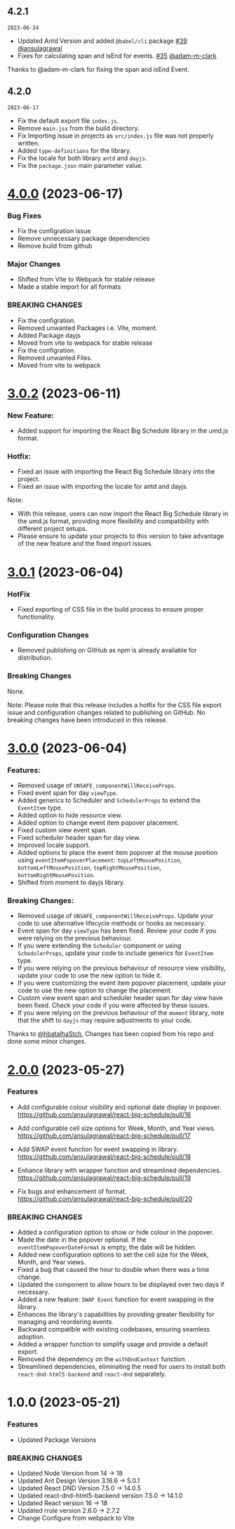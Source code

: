## 4.2.1 
`2023-06-24`

- Updated Antd Version and added `@babel/cli` package [#39](https://github.com/ansulagrawal/react-big-schedule/pull/39) [@ansulagrawal](https://github.com/ansulagrawal)
- Fixes for calculating span and isEnd for events. [#35](https://github.com/ansulagrawal/react-big-schedule/pull/35) [@adam-m-clark](https://github.com/adam-m-clark)

Thanks to @adam-m-clark for fixing the span and isEnd Event.

## 4.2.0
`2023-06-17`

- Fix the default export file `index.js`.
- Remove `main.jsx` from the build directory.
- Fix Importing issue in projects as `src/index.js` file was not properly written.
- Added `type-definitions` for the library.
- Fix the locale for both library `antd` and `dayjs`.
- Fix the `package.json` main parameter value.

# [4.0.0](https://github.com/ansulagrawal/react-big-schedule/compare/3.0.2...4.0.0) (2023-06-17)

### Bug Fixes

- Fix the configration issue 
- Remove unnecessary package dependencies
- Remove build from github

### Major Changes

- Shifted from Vite to Webpack for stable release
- Made a stable import for all formats

### BREAKING CHANGES

- Fix the configration.
- Removed unwanted Packages i.e. Vite, moment.
- Added Package dayjs
- Moved from vite to webpack for stable release
- Fix the configration.
- Removed unwanted Files.
- Moved from vite to webpack

# [3.0.2](https://github.com/ansulagrawal/react-big-schedule/compare/3.0.1...3.0.2) (2023-06-11)

### New Feature:

- Added support for importing the React Big Schedule library in the umd.js format.

### Hotfix:

- Fixed an issue with importing the React Big Schedule library into the project.
- Fixed an issue with importing the locale for antd and dayjs.

Note:

- With this release, users can now import the React Big Schedule library in the umd.js format, providing more flexibility and compatibility with different project setups.
- Please ensure to update your projects to this version to take advantage of the new feature and the fixed import issues.

# [3.0.1](https://github.com/ansulagrawal/react-big-schedule/compare/3.0.0...3.0.1) (2023-06-04)

### HotFix

- Fixed exporting of CSS file in the build process to ensure proper functionality.

### Configuration Changes

- Removed publishing on GitHub as npm is already available for distribution.

### Breaking Changes

None.

Note: Please note that this release includes a hotfix for the CSS file export issue and configuration changes related to publishing on GitHub. No breaking changes have been introduced in this release.

# [3.0.0](https://github.com/ansulagrawal/react-big-schedule/compare/2.0.0...3.0.0) (2023-06-04)

### Features:

- Removed usage of `UNSAFE_componentWillReceiveProps`.
- Fixed event span for day `viewType`.
- Added generics to Scheduler and `SchedulerProps` to extend the `EventItem` type.
- Added option to hide resource view.
- Added option to change event item popover placement.
- Fixed custom view event span.
- Fixed scheduler header span for day view.
- Improved locale support.
- Added options to place the event item popover at the mouse position using `eventItemPopoverPlacement`: `topLeftMousePosition`, `bottomLeftMousePosition`, `topRightMousePosition`, `bottomRightMousePosition`.
- Shifted from moment to dayjs library.

### Breaking Changes:

- Removed usage of `UNSAFE_componentWillReceiveProps`. Update your code to use alternative lifecycle methods or hooks as necessary.
- Event span for day `viewType` has been fixed. Review your code if you were relying on the previous behaviour.
- If you were extending the `Scheduler` component or using `SchedulerProps`, update your code to include generics for `EventItem` type.
- If you were relying on the previous behaviour of resource view visibility, update your code to use the new option to hide it.
- If you were customizing the event item popover placement, update your code to use the new option to change the placement.
- Custom view event span and scheduler header span for day view have been fixed. Check your code if you were affected by these issues.
- If you were relying on the previous behaviour of the `moment` library, note that the shift to `dayjs` may require adjustments to your code.

Thanks to [@hbatalhaStch](https://github.com/hbatalhaStch), Changes has been copied from his repo and done some minor changes.

# [2.0.0](https://github.com/ansulagrawal/react-big-schedule/compare/1.0.0...2.0.0) (2023-05-27)

### Features

- Add configurable colour visibility and optional date display in popover. https://github.com/ansulagrawal/react-big-schedule/pull/16

- Add configurable cell size options for Week, Month, and Year views. https://github.com/ansulagrawal/react-big-schedule/pull/17

- Add SWAP event function for event swapping in library. https://github.com/ansulagrawal/react-big-schedule/pull/18

- Enhance library with wrapper function and streamlined dependencies. https://github.com/ansulagrawal/react-big-schedule/pull/19
- Fix bugs and enhancement of format. https://github.com/ansulagrawal/react-big-schedule/pull/20

### BREAKING CHANGES

- Added a configuration option to show or hide colour in the popover.
- Made the date in the popover optional. If the `eventItemPopoverDateFormat` is empty, the date will be hidden.
- Added new configuration options to set the cell size for the Week, Month, and Year views.
- Fixed a bug that caused the hour to double when there was a time change.
- Updated the component to allow hours to be displayed over two days if necessary.
- Added a new feature: `SWAP Event` function for event swapping in the library.
- Enhances the library's capabilities by providing greater flexibility for managing and reordering events.
- Backward compatible with existing codebases, ensuring seamless adoption.
- Added a wrapper function to simplify usage and provide a default export.
- Removed the dependency on the `withDndContext` function.
- Streamlined dependencies, eliminating the need for users to install both `react-dnd-html5-backend` and `react-dnd` separately.

# 1.0.0 (2023-05-21)

### Features

- Updated Package Versions

### BREAKING CHANGES

- Updated Node Version from 14 -> 18
- Updated Ant Design Version 3.16.6 -> 5.0.1
- Updated React DND Version 7.5.0 -> 14.0.5
- Updated react-dnd-html5-backend version 7.5.0 -> 14.1.0
- Updated React version 16 -> 18
- Updated rrule version 2.6.0 -> 2.7.2
- Change Configure from webpack to Vite
